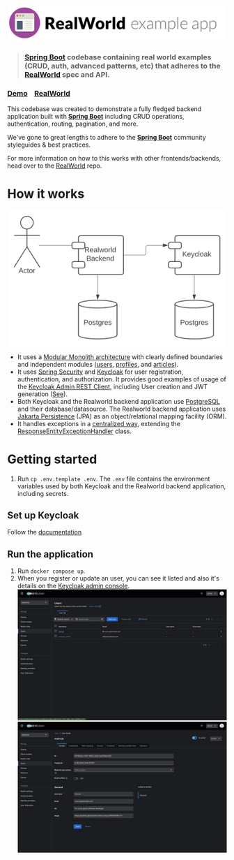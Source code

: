 # ![RealWorld Example App](logo.png)

> ### [Spring Boot](https://spring.io/projects/spring-boot) codebase containing real world examples (CRUD, auth, advanced patterns, etc) that adheres to the [RealWorld](https://github.com/gothinkster/realworld) spec and API.

### [Demo](https://demo.realworld.io/)&nbsp;&nbsp;&nbsp;&nbsp;[RealWorld](https://github.com/gothinkster/realworld)

This codebase was created to demonstrate a fully fledged backend application built with **[Spring Boot](https://spring.io/projects/spring-boot)** including CRUD operations, authentication, routing, pagination, and more.

We've gone to great lengths to adhere to the **[Spring Boot](https://spring.io/projects/spring-boot)** community styleguides & best practices.

For more information on how to this works with other frontends/backends, head over to the [RealWorld](https://github.com/gothinkster/realworld) repo.

# How it works

![System Diagram](1-system-diagram.svg)

- It uses a [Modular Monolith architecture](https://www.milanjovanovic.tech/blog/what-is-a-modular-monolith) with clearly defined boundaries and independent modules ([users](src/main/java/com/marcusmonteirodesouza/realworld/api/users), [profiles](src/main/java/com/marcusmonteirodesouza/realworld/api/profiles), and [articles](src/main/java/com/marcusmonteirodesouza/realworld/api/articles)).
- It uses [Spring Security](https://spring.io/projects/spring-security) and [Keycloak](https://www.keycloak.org/) for user registration, authentication, and authorization. It provides good examples of usage of the [Keycloak Admin REST Client](https://mvnrepository.com/artifact/org.keycloak/keycloak-admin-client), including User creation and JWT generation ([See](src/main/java/com/marcusmonteirodesouza/realworld/api/users/services/users/UsersService.java)).
- Both Keycloak and the Realworld backend application use [PostgreSQL](https://www.postgresql.org/) and their database/datasource. The Realworld backend application uses [Jakarta Persistence](https://jakarta.ee/learn/docs/jakartaee-tutorial/current/persist/persistence-intro/persistence-intro.html) (JPA) as an object/relational mapping facility (ORM).
- It handles exceptions in a [centralized way](src/main/java/com/marcusmonteirodesouza/realworld/api/exceptionhandlers/RestResponseEntityExceptionHandler.java), extending the [ResponseEntityExceptionHandler](https://docs.spring.io/spring-framework/docs/current/javadoc-api/org/springframework/web/servlet/mvc/method/annotation/ResponseEntityExceptionHandler.html) class.

# Getting started

1. Run `cp .env.template .env`. The `.env` file contains the environment variables used by both Keycloak and the Realworld backend application, including secrets.

## Set up Keycloak

Follow the [documentation](docs/set-up-keycloak)

## Run the application

1. Run `docker compose up`.
1. When you register or update an user, you can see it listed and also it's details on the [Keycloak admin console](http://localhost:8081).
   ![Registered User in Keycloak](./2-registered-user-in-keycloak.png)
   ![Registered User in Keycloak - Attributes](./3-registered-user-in-keycloak-attributes.png)
